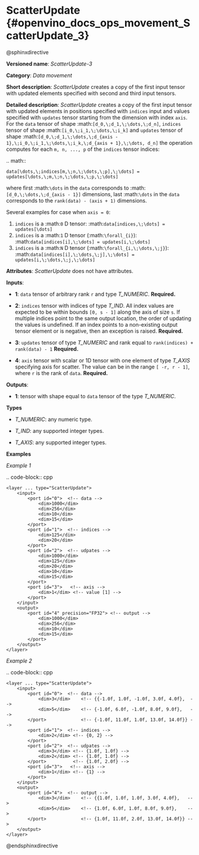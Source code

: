 # ScatterUpdate {#openvino_docs_ops_movement_ScatterUpdate_3}

@sphinxdirective

**Versioned name**: *ScatterUpdate-3*

**Category**: *Data movement*

**Short description**: *ScatterUpdate* creates a copy of the first input tensor with updated elements specified with second and third input tensors.

**Detailed description**: *ScatterUpdate* creates a copy of the first input tensor with updated elements in positions specified with ``indices`` input
and values specified with ``updates`` tensor starting from the dimension with index ``axis``. For the ``data`` tensor of shape :math:`[d_0,\;d_1,\;\dots,\;d_n]`, ``indices`` tensor of shape :math:`[i_0,\;i_1,\;\dots,\;i_k]` and ``updates`` tensor of shape :math:`[d_0,\;d_1,\;\dots,\;d_{axis - 1},\;i_0,\;i_1,\;\dots,\;i_k,\;d_{axis + 1},\;\dots, d_n]` the operation computes for each ``m, n, ..., p`` of the ``indices`` tensor indices:

.. math::

	data[\dots,\;indices[m,\;n,\;\dots,\;p],\;\dots] = updates[\dots,\;m,\;n,\;\dots,\;p,\;\dots]

where first :math:`\dots` in the ``data`` corresponds to :math:`[d_0,\;\dots,\;d_{axis - 1}]` dimensions, last :math:`\dots` in the ``data`` corresponds to the ``rank(data) - (axis + 1)`` dimensions.

Several examples for case when `axis = 0`:

1. ``indices`` is a :math:`0` D tensor: :math:`data[indices,\;\dots] = updates[\dots]`
2. ``indices`` is a :math:`1` D tensor (:math:`\forall_{i}`): :math:`data[indices[i],\;\dots] = updates[i,\;\dots]`
3. ``indices`` is a :math:`N` D tensor (:math:`\forall_{i,\;\dots,\;j}`): :math:`data[indices[i],\;\dots,\;j],\;\dots] = updates[i,\;\dots,\;j,\;\dots]`

**Attributes**: *ScatterUpdate* does not have attributes.

**Inputs**:

*   **1**: ``data`` tensor of arbitrary rank ``r`` and type *T_NUMERIC*. **Required.**

*   **2**: ``indices`` tensor with indices of type *T_IND*. All index values are expected to be within bounds ``[0, s - 1]`` along the axis of size ``s``. If multiple indices point to the
same output location, the order of updating the values is undefined. If an index points to a non-existing output
tensor element or is negative, then an exception is raised. **Required.**

*   **3**: ``updates`` tensor of type *T_NUMERIC* and rank equal to ``rank(indices) + rank(data) - 1`` **Required.**

*   **4**: ``axis`` tensor with scalar or 1D tensor with one element of type *T_AXIS* specifying axis for scatter.
The value can be in the range ``[ -r, r - 1]``, where ``r`` is the rank of ``data``. **Required.**

**Outputs**:

*   **1**: tensor with shape equal to ``data`` tensor of the type *T_NUMERIC*.

**Types**

* *T_NUMERIC*: any numeric type.

* *T_IND*: any supported integer types.

* *T_AXIS*: any supported integer types.

**Examples**

*Example 1*

.. code-block:: cpp 

    <layer ... type="ScatterUpdate">
        <input>
            <port id="0">  <!-- data -->
                <dim>1000</dim>
                <dim>256</dim>
                <dim>10</dim>
                <dim>15</dim>
            </port>
            <port id="1">  <!-- indices -->
                <dim>125</dim>
                <dim>20</dim>
            </port>
            <port id="2">  <!-- udpates -->
                <dim>1000</dim>
                <dim>125</dim>
                <dim>20</dim>
                <dim>10</dim>
                <dim>15</dim>
            </port>
            <port id="3">   <!-- axis -->
                <dim>1</dim> <!-- value [1] -->
            </port>
        </input>
        <output>
            <port id="4" precision="FP32"> <!-- output -->
                <dim>1000</dim>
                <dim>256</dim>
                <dim>10</dim>
                <dim>15</dim>
            </port>
        </output>
    </layer>

*Example 2*

.. code-block:: cpp  

    <layer ... type="ScatterUpdate">
        <input>
            <port id="0">  <!-- data -->
                <dim>3</dim>    <!-- {{-1.0f, 1.0f, -1.0f, 3.0f, 4.0f},  -->
                <dim>5</dim>    <!-- {-1.0f, 6.0f, -1.0f, 8.0f, 9.0f},   -->
            </port>             <!-- {-1.0f, 11.0f, 1.0f, 13.0f, 14.0f}} -->
            <port id="1">  <!-- indices -->
                <dim>2</dim> <!-- {0, 2} -->
            </port>
            <port id="2">  <!-- udpates -->
                <dim>3</dim> <!-- {1.0f, 1.0f} -->
                <dim>2</dim> <!-- {1.0f, 1.0f} -->
            </port>          <!-- {1.0f, 2.0f} -->
            <port id="3">   <!-- axis -->
                <dim>1</dim> <!-- {1} -->
            </port>
        </input>
        <output>
            <port id="4">  <!-- output -->
                <dim>3</dim>    <!-- {{1.0f, 1.0f, 1.0f, 3.0f, 4.0f},   -->
                <dim>5</dim>    <!-- {1.0f, 6.0f, 1.0f, 8.0f, 9.0f},    -->
            </port>             <!-- {1.0f, 11.0f, 2.0f, 13.0f, 14.0f}} -->
        </output>
    </layer>


@endsphinxdirective

